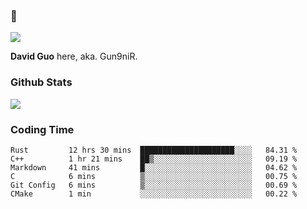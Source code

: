 ### 👋

![](https://komarev.com/ghpvc/?username=Gun9niR&label=Total+Views)

**David Guo** here, aka. Gun9niR.

### Github Stats

<img src="https://github-readme-stats.vercel.app/api?username=Gun9niR&count_private=true&show_icons=true&theme=vue-dark&hide_title=true">

### Coding Time

<!--START_SECTION:waka-->

```text
Rust         12 hrs 30 mins  █████████████████████░░░░   84.31 %
C++          1 hr 21 mins    ██▒░░░░░░░░░░░░░░░░░░░░░░   09.19 %
Markdown     41 mins         █░░░░░░░░░░░░░░░░░░░░░░░░   04.62 %
C            6 mins          ▒░░░░░░░░░░░░░░░░░░░░░░░░   00.75 %
Git Config   6 mins          ▒░░░░░░░░░░░░░░░░░░░░░░░░   00.69 %
CMake        1 min           ░░░░░░░░░░░░░░░░░░░░░░░░░   00.22 %
```

<!--END_SECTION:waka-->
